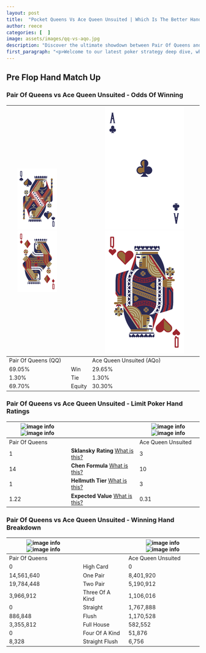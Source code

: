 ```yaml
---
layout: post
title:  "Pocket Queens Vs Ace Queen Unsuited | Which Is The Better Hand In Poker? A Complete Guide"
author: reece
categories: [  ]
image: assets/images/qq-vs-aqo.jpg
description: "Discover the ultimate showdown between Pair Of Queens and Ace Queen Unsuited in poker! Uncover the odds, strategies, and scenarios where one hand triumphs over the other. Get ready to up your poker game with this thrilling analysis."
first_paragraph: "<p>Welcome to our latest poker strategy deep dive, where we're pitting two distinct hands against each other in a high-stakes showdown: Pair Of Queens vs Ace Queen Unsuited.</p><p>In the dynamic world of poker, every decision counts, and knowing which hand holds the upper hand is key to your success at the table.</p><p>In this article, we'll dissect these two hands, explore the scenarios where one dominates the other, and equip you with the knowledge to make strategic choices that can tip the odds in your favor.</p><p>Get ready to unravel the intriguing dynamics of these poker hands and elevate your game to new heights.</p>"
---
```




[comment]: # (sp0)

## Pre Flop Hand Match Up

<div class="table hand-ratings" markdown="1"> 



### Pair Of Queens vs Ace Queen Unsuited - Odds Of Winning


    
| ![image info](assets/images/hand1/q.png) ![image info](assets/images/hand1/qo.png) |  | ![image info](assets/images/hand2/a.png) ![image info](assets/images/hand2/qo.png) |
| -------- | -------- | -------- |
| Pair Of Queens (QQ) |  | Ace Queen Unsuited (AQo) |
| 69.05% | Win | 29.65% |
| 1.30% | Tie | 1.30% |
| 69.70% | Equity | 30.30% |




[comment]: # (sp1)



### Pair Of Queens vs Ace Queen Unsuited - Limit Poker Hand Ratings


    
| ![image info](https://www.riverpairs.com/assets/images/hand1/q.png) ![image info](https://www.riverpairs.com/assets/images/hand1/qo.png) |  | ![image info](https://www.riverpairs.com/assets/images/hand2/a.png) ![image info](https://www.riverpairs.com/assets/images/hand2/qo.png) |
| -------- | -------- | -------- |
| Pair Of Queens |  | Ace Queen Unsuited |
| 1 | **Sklansky Rating** [What is this?](/sklansky-rating-explained) | 3 |
| 14 | **Chen Formula** [What is this?](/chen-formula-explained) | 10 |
| 1 | **Hellmuth Tier** [What is this?](/Hellmuth-tier-explained) | 3 |
| 1.22 | **Expected Value** [What is this?](/expected-value-explained) | 0.31 |




[comment]: # (sp2)



### Pair Of Queens vs Ace Queen Unsuited - Winning Hand Breakdown


    
| ![image info](https://www.riverpairs.com/assets/images/hand1/q.png) ![image info](https://www.riverpairs.com/assets/images/hand1/qo.png) |  | ![image info](https://www.riverpairs.com/assets/images/hand2/a.png) ![image info](https://www.riverpairs.com/assets/images/hand2/qo.png) |
| -------- | -------- | -------- |
| Pair Of Queens |  | Ace Queen Unsuited |
| 0 | High Card | 0 |
| 14,561,640 | One Pair | 8,401,920 |
| 19,784,448 | Two Pair | 5,190,912 |
| 3,966,912 | Three Of A Kind | 1,106,016 |
| 0 | Straight | 1,767,888 |
| 886,848 | Flush | 1,170,528 |
| 3,355,812 | Full House | 582,552 |
| 0 | Four Of A Kind | 51,876 |
| 8,328 | Straight Flush | 6,756 |




[comment]: # (sp3)



</div>

[comment]: # (sp4)



[comment]: # (sp5)


